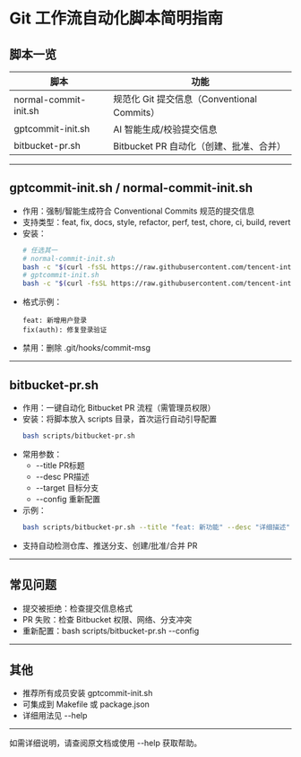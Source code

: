 # Git 工作流自动化脚本简明指南

## 脚本一览

| 脚本                | 功能                                   |
|---------------------|----------------------------------------|
| normal-commit-init.sh  | 规范化 Git 提交信息（Conventional Commits） |
| gptcommit-init.sh   | AI 智能生成/校验提交信息               |
| bitbucket-pr.sh     | Bitbucket PR 自动化（创建、批准、合并） |

---

## gptcommit-init.sh / normal-commit-init.sh

- 作用：强制/智能生成符合 Conventional Commits 规范的提交信息
- 支持类型：feat, fix, docs, style, refactor, perf, test, chore, ci, build, revert
- 安装：
  ```bash
  # 任选其一
  # normal-commit-init.sh
  bash -c "$(curl -fsSL https://raw.githubusercontent.com/tencent-international/specification/main/commits/normal-commit-init.sh)"
  # gptcommit-init.sh
  bash -c "$(curl -fsSL https://raw.githubusercontent.com/tencent-international/specification/main/commits/gptcommit-init.sh)"
  ```
- 格式示例：
  ```
  feat: 新增用户登录
  fix(auth): 修复登录验证
  ```
- 禁用：删除 .git/hooks/commit-msg

---

## bitbucket-pr.sh

- 作用：一键自动化 Bitbucket PR 流程（需管理员权限）
- 安装：将脚本放入 scripts 目录，首次运行自动引导配置
  ```bash
  bash scripts/bitbucket-pr.sh
  ```
- 常用参数：
  - --title PR标题
  - --desc  PR描述
  - --target 目标分支
  - --config 重新配置
- 示例：
  ```bash
  bash scripts/bitbucket-pr.sh --title "feat: 新功能" --desc "详细描述" --target develop
  ```
- 支持自动检测仓库、推送分支、创建/批准/合并 PR

---

## 常见问题

- 提交被拒绝：检查提交信息格式
- PR 失败：检查 Bitbucket 权限、网络、分支冲突
- 重新配置：bash scripts/bitbucket-pr.sh --config

---

## 其他

- 推荐所有成员安装 gptcommit-init.sh
- 可集成到 Makefile 或 package.json
- 详细用法见 --help

---

如需详细说明，请查阅原文档或使用 --help 获取帮助。

